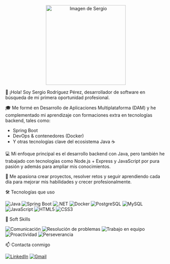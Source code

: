 
<p align="center">
<img src="https://github.com/user-attachments/assets/49f43ac1-ab5d-4658-93cb-777ccec7727b" alt="Imagen de Sergio" width="250"/>
</p>

👋 ¡Hola! Soy Sergio Rodríguez Pérez, desarrollador de software en búsqueda de mi primera oportunidad profesional.

🎓 Me formé en Desarrollo de Aplicaciones Multiplataforma (DAM) y he complementado mi aprendizaje con formaciones extra en tecnologías backend, tales como:

- Spring Boot
- DevOps & contenedores (Docker)
- Y otras tecnologías clave del ecosistema Java ☕

💻 Mi enfoque principal es el desarrollo backend con Java, pero también he trabajado con tecnologías como Node.js + Express y JavaScript por pura pasión y además para ampliar mis conocimientos.

🚀 Me apasiona crear proyectos, resolver retos y seguir aprendiendo cada día para mejorar mis habilidades y crecer profesionalmente.


🛠️ Tecnologías que uso

![Java](https://img.shields.io/badge/Java-ED8B00?style=for-the-badge&logo=java&logoColor=white)
![Spring Boot](https://img.shields.io/badge/SpringBoot-6DB33F?style=for-the-badge&logo=springboot&logoColor=white)
![.NET](https://img.shields.io/badge/.NET-512BD4?style=for-the-badge&logo=dotnet&logoColor=white)
![Docker](https://img.shields.io/badge/Docker-2496ED?style=for-the-badge&logo=docker&logoColor=white)
![PostgreSQL](https://img.shields.io/badge/PostgreSQL-316192?style=for-the-badge&logo=postgresql&logoColor=white)
![MySQL](https://img.shields.io/badge/MySQL-4479A1?style=for-the-badge&logo=mysql&logoColor=white)
![JavaScript](https://img.shields.io/badge/JavaScript-F7DF1E?style=for-the-badge&logo=javascript&logoColor=black)
![HTML5](https://img.shields.io/badge/HTML5-E34F26?style=for-the-badge&logo=html5&logoColor=white)
![CSS3](https://img.shields.io/badge/CSS3-1572B6?style=for-the-badge&logo=css3&logoColor=white)


🤝 Soft Skills

![Comunicación](https://img.shields.io/badge/Comunicación-blue?style=for-the-badge)
![Resolución de problemas](https://img.shields.io/badge/Resolución%20de%20problemas-blueviolet?style=for-the-badge)
![Trabajo en equipo](https://img.shields.io/badge/Trabajo%20en%20equipo-brightgreen?style=for-the-badge)
![Proactividad](https://img.shields.io/badge/Proactividad-orange?style=for-the-badge)
![Perseverancia](https://img.shields.io/badge/Perseverancia-red?style=for-the-badge)

📫 Contacta conmigo

[![LinkedIn](https://img.shields.io/badge/LinkedIn-Perfil-blue?style=for-the-badge&logo=linkedin)](https://www.linkedin.com/in/sergiorope/)
[![Gmail](https://img.shields.io/badge/Gmail-Enviar%20correo-red?style=for-the-badge&logo=gmail&logoColor=white)](mailto:sergio160502@gmail.com)


